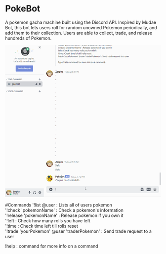 # PokeBot

A pokemon gacha machine built using the Discord API. 
Inspired by Mudae Bot, this bot lets users roll for random unowned Pokemon periodically, and add them to their collection. 
Users are able to collect, trade, and release hundreds of Pokemon.

![](https://github.com/zerpha/PokeGacha/blob/master/Demo.gif)

#Commands
   '!list @user : Lists all of users pokemon<br/>
   '!check \'pokemonName\'  :  Check a pokemon's information<br/>
   '!release \'pokemonName\'  :  Release pokemon if you own it<br/>
   '!left  :  Check how many rolls you have left<br/>
   '!time  :  Check time left till rolls reset<br/>
   '!trade \'yourPokemon\' @user \'traderPokemon\'  :  Send trade request to a user<br/>
   
   !help : command for more info on a command<br/>

